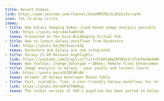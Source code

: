 ```yaml
---
title: Recent Videos
link: https://www.youtube.com/channel/UCwoMMZPbz1L9AZzvIvrvqYA
icon: fas fa-play-circle
items:
- title: How Galaxy Imaging makes cloud-based image analysis possible
  link: https://youtu.be/s44oTaWIhV8
  tease: Presented at the Euro-BioImaging Virtual Pub
- title: How to launch Galaxy workflows from Dockstore
  link: https://youtu.be/U8rQiwLceZg
  tease: Dockstore and Galaxy are now integrated
- title: Galaxy 21.09 Release Highlights
  link: https://youtube.com/playlist?list=PLNFLKDpdM3B9x3rZTeUfAu9mXkMe4bIPI
  tease: New Toolbox; Change Datatype + DBkey; Remote Files Enhancements
- title: Image analysis in Galaxy - pain points and lessons learnt
  link: https://youtu.be/o3GZBfdKu8A
  tease: October 28 Galaxy Developer Round Table
- title: Fast, scalable, free, & user-friendly Galaxy workflows for reference genome assembly
  link: https://youtu.be/oGPaYTOOHug
  tease: The latest version of VGP's pipeline has been ported to Galaxy.
---
```

